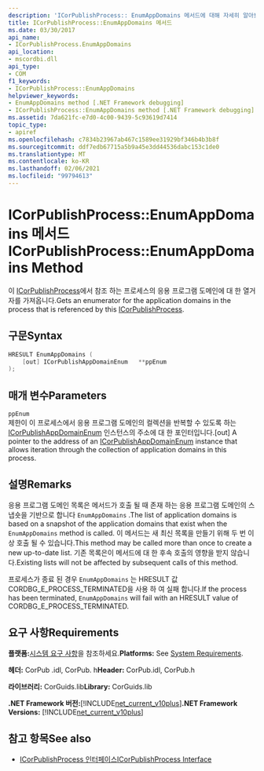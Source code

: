 ```yaml
---
description: 'ICorPublishProcess:: EnumAppDomains 메서드에 대해 자세히 알아보세요.'
title: ICorPublishProcess::EnumAppDomains 메서드
ms.date: 03/30/2017
api_name:
- ICorPublishProcess.EnumAppDomains
api_location:
- mscordbi.dll
api_type:
- COM
f1_keywords:
- ICorPublishProcess::EnumAppDomains
helpviewer_keywords:
- EnumAppDomains method [.NET Framework debugging]
- ICorPublishProcess::EnumAppDomains method [.NET Framework debugging]
ms.assetid: 7da621fc-e7d0-4c00-9439-5c93619d7414
topic_type:
- apiref
ms.openlocfilehash: c7834b23967ab467c1589ee31929bf346b4b3b8f
ms.sourcegitcommit: ddf7edb67715a5b9a45e3dd44536dabc153c1de0
ms.translationtype: MT
ms.contentlocale: ko-KR
ms.lasthandoff: 02/06/2021
ms.locfileid: "99794613"
---
```

# <a name="icorpublishprocessenumappdomains-method"></a><span data-ttu-id="d0f5d-103">ICorPublishProcess::EnumAppDomains 메서드</span><span class="sxs-lookup"><span data-stu-id="d0f5d-103">ICorPublishProcess::EnumAppDomains Method</span></span>

<span data-ttu-id="d0f5d-104">이 [ICorPublishProcess](icorpublishprocess-interface.md)에서 참조 하는 프로세스의 응용 프로그램 도메인에 대 한 열거자를 가져옵니다.</span><span class="sxs-lookup"><span data-stu-id="d0f5d-104">Gets an enumerator for the application domains in the process that is referenced by this [ICorPublishProcess](icorpublishprocess-interface.md).</span></span>  
  
## <a name="syntax"></a><span data-ttu-id="d0f5d-105">구문</span><span class="sxs-lookup"><span data-stu-id="d0f5d-105">Syntax</span></span>  
  
```cpp  
HRESULT EnumAppDomains (  
    [out] ICorPublishAppDomainEnum   **ppEnum  
);  
```  
  
## <a name="parameters"></a><span data-ttu-id="d0f5d-106">매개 변수</span><span class="sxs-lookup"><span data-stu-id="d0f5d-106">Parameters</span></span>  

 `ppEnum`  
 <span data-ttu-id="d0f5d-107">제한이 이 프로세스에서 응용 프로그램 도메인의 컬렉션을 반복할 수 있도록 하는 [ICorPublishAppDomainEnum](icorpublishappdomainenum-interface.md) 인스턴스의 주소에 대 한 포인터입니다.</span><span class="sxs-lookup"><span data-stu-id="d0f5d-107">[out] A pointer to the address of an [ICorPublishAppDomainEnum](icorpublishappdomainenum-interface.md) instance that allows iteration through the collection of application domains in this process.</span></span>  
  
## <a name="remarks"></a><span data-ttu-id="d0f5d-108">설명</span><span class="sxs-lookup"><span data-stu-id="d0f5d-108">Remarks</span></span>  

 <span data-ttu-id="d0f5d-109">응용 프로그램 도메인 목록은 메서드가 호출 될 때 존재 하는 응용 프로그램 도메인의 스냅숏을 기반으로 합니다 `EnumAppDomains` .</span><span class="sxs-lookup"><span data-stu-id="d0f5d-109">The list of application domains is based on a snapshot of the application domains that exist when the `EnumAppDomains` method is called.</span></span> <span data-ttu-id="d0f5d-110">이 메서드는 새 최신 목록을 만들기 위해 두 번 이상 호출 될 수 있습니다.</span><span class="sxs-lookup"><span data-stu-id="d0f5d-110">This method may be called more than once to create a new up-to-date list.</span></span> <span data-ttu-id="d0f5d-111">기존 목록은이 메서드에 대 한 후속 호출의 영향을 받지 않습니다.</span><span class="sxs-lookup"><span data-stu-id="d0f5d-111">Existing lists will not be affected by subsequent calls of this method.</span></span>  
  
 <span data-ttu-id="d0f5d-112">프로세스가 종료 된 경우 `EnumAppDomains` 는 HRESULT 값 CORDBG_E_PROCESS_TERMINATED을 사용 하 여 실패 합니다.</span><span class="sxs-lookup"><span data-stu-id="d0f5d-112">If the process has been terminated, `EnumAppDomains` will fail with an HRESULT value of CORDBG_E_PROCESS_TERMINATED.</span></span>  
  
## <a name="requirements"></a><span data-ttu-id="d0f5d-113">요구 사항</span><span class="sxs-lookup"><span data-stu-id="d0f5d-113">Requirements</span></span>  

 <span data-ttu-id="d0f5d-114">**플랫폼:**[시스템 요구 사항](../../get-started/system-requirements.md)을 참조하세요.</span><span class="sxs-lookup"><span data-stu-id="d0f5d-114">**Platforms:** See [System Requirements](../../get-started/system-requirements.md).</span></span>  
  
 <span data-ttu-id="d0f5d-115">**헤더:** CorPub .idl, CorPub. h</span><span class="sxs-lookup"><span data-stu-id="d0f5d-115">**Header:** CorPub.idl, CorPub.h</span></span>  
  
 <span data-ttu-id="d0f5d-116">**라이브러리:** CorGuids.lib</span><span class="sxs-lookup"><span data-stu-id="d0f5d-116">**Library:** CorGuids.lib</span></span>  
  
 <span data-ttu-id="d0f5d-117">**.NET Framework 버전:**[!INCLUDE[net_current_v10plus](../../../../includes/net-current-v10plus-md.md)]</span><span class="sxs-lookup"><span data-stu-id="d0f5d-117">**.NET Framework Versions:** [!INCLUDE[net_current_v10plus](../../../../includes/net-current-v10plus-md.md)]</span></span>  
  
## <a name="see-also"></a><span data-ttu-id="d0f5d-118">참고 항목</span><span class="sxs-lookup"><span data-stu-id="d0f5d-118">See also</span></span>

- [<span data-ttu-id="d0f5d-119">ICorPublishProcess 인터페이스</span><span class="sxs-lookup"><span data-stu-id="d0f5d-119">ICorPublishProcess Interface</span></span>](icorpublishprocess-interface.md)
